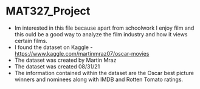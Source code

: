 # MAT327_Project

- Im interested in this file because apart from schoolwork I enjoy film and this ould be a good way to analyze the film industry and how it views certain films.
- I found the dataset on Kaggle - https://www.kaggle.com/martinmraz07/oscar-movies
- The dataset was created by Martin Mraz
- The dataset was created 08/31/21
- The information contained within the dataset are the Oscar best picture winners and nominees along with IMDB and Rotten Tomato ratings.
